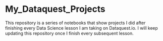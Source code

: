 # My_Dataquest_Projects
This repository is a series of notebooks that show projects I did after finishing every Data Science lesson I am taking on Dataquest.io. I will keep updating this repository once I finish every subsequent lesson. 
